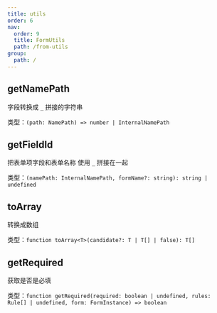 ```yaml
---
title: utils
order: 6
nav:
  order: 9
  title: FormUtils
  path: /from-utils
group:
  path: /
---
```


## getNamePath

字段转换成 `_` 拼接的字符串

类型：`(path: NamePath) => number | InternalNamePath`

## getFieldId

把表单项字段和表单名称 使用 `_` 拼接在一起

类型：`(namePath: InternalNamePath, formName?: string): string | undefined`

## toArray

转换成数组

类型：`function toArray<T>(candidate?: T | T[] | false): T[]`

## getRequired

获取是否是必填

类型：`function getRequired(required: boolean | undefined, rules: Rule[] | undefined, form: FormInstance) => boolean`
